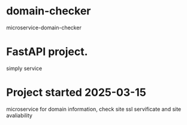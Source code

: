 # domain-checker
 microservice-domain-checker

# FastAPI project.
simply service

# Project started 2025-03-15
microservice for domain information, check site ssl servificate and site avaliability

